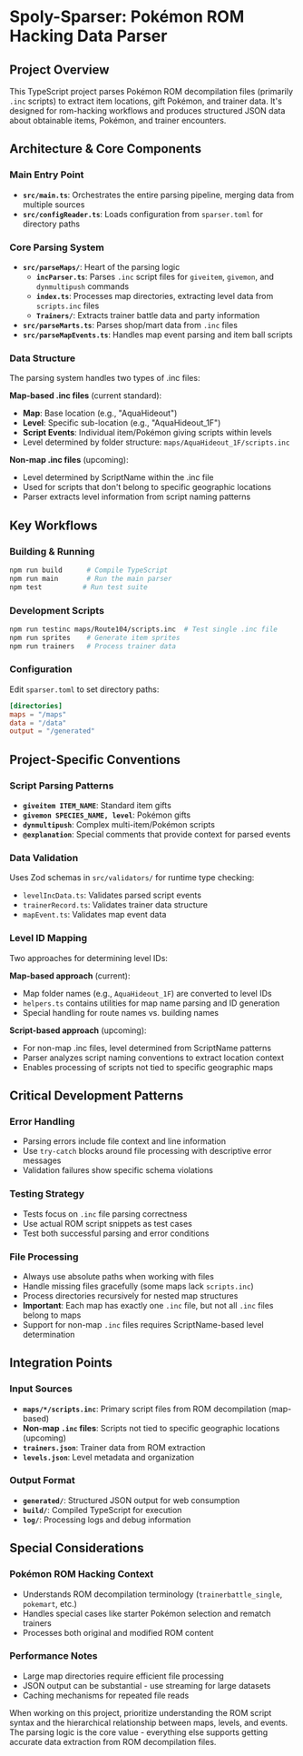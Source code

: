 # Spoly-Sparser: Pokémon ROM Hacking Data Parser

## Project Overview
This TypeScript project parses Pokémon ROM decompilation files (primarily `.inc` scripts) to extract item locations, gift Pokémon, and trainer data. It's designed for rom-hacking workflows and produces structured JSON data about obtainable items, Pokémon, and trainer encounters.

## Architecture & Core Components

### Main Entry Point
- **`src/main.ts`**: Orchestrates the entire parsing pipeline, merging data from multiple sources
- **`src/configReader.ts`**: Loads configuration from `sparser.toml` for directory paths

### Core Parsing System
- **`src/parseMaps/`**: Heart of the parsing logic
  - **`incParser.ts`**: Parses `.inc` script files for `giveitem`, `givemon`, and `dynmultipush` commands
  - **`index.ts`**: Processes map directories, extracting level data from `scripts.inc` files
  - **`Trainers/`**: Extracts trainer battle data and party information
- **`src/parseMarts.ts`**: Parses shop/mart data from `.inc` files
- **`src/parseMapEvents.ts`**: Handles map event parsing and item ball scripts

### Data Structure
The parsing system handles two types of .inc files:

**Map-based .inc files** (current standard):
- **Map**: Base location (e.g., "AquaHideout")  
- **Level**: Specific sub-location (e.g., "AquaHideout_1F")
- **Script Events**: Individual item/Pokémon giving scripts within levels
- Level determined by folder structure: `maps/AquaHideout_1F/scripts.inc`

**Non-map .inc files** (upcoming):
- Level determined by ScriptName within the .inc file
- Used for scripts that don't belong to specific geographic locations
- Parser extracts level information from script naming patterns

## Key Workflows

### Building & Running
```bash
npm run build      # Compile TypeScript
npm run main       # Run the main parser
npm test          # Run test suite
```

### Development Scripts
```bash
npm run testinc maps/Route104/scripts.inc  # Test single .inc file
npm run sprites    # Generate item sprites
npm run trainers   # Process trainer data
```

### Configuration
Edit `sparser.toml` to set directory paths:
```toml
[directories]
maps = "/maps"
data = "/data"
output = "/generated"
```

## Project-Specific Conventions

### Script Parsing Patterns
- **`giveitem ITEM_NAME`**: Standard item gifts
- **`givemon SPECIES_NAME, level`**: Pokémon gifts
- **`dynmultipush`**: Complex multi-item/Pokémon scripts
- **`@explanation`**: Special comments that provide context for parsed events

### Data Validation
Uses Zod schemas in `src/validators/` for runtime type checking:
- `levelIncData.ts`: Validates parsed script events
- `trainerRecord.ts`: Validates trainer data structure
- `mapEvent.ts`: Validates map event data

### Level ID Mapping
Two approaches for determining level IDs:

**Map-based approach** (current):
- Map folder names (e.g., `AquaHideout_1F`) are converted to level IDs
- `helpers.ts` contains utilities for map name parsing and ID generation
- Special handling for route names vs. building names

**Script-based approach** (upcoming):
- For non-map .inc files, level determined from ScriptName patterns
- Parser analyzes script naming conventions to extract location context
- Enables processing of scripts not tied to specific geographic maps

## Critical Development Patterns

### Error Handling
- Parsing errors include file context and line information
- Use `try-catch` blocks around file processing with descriptive error messages
- Validation failures show specific schema violations

### Testing Strategy
- Tests focus on `.inc` file parsing correctness
- Use actual ROM script snippets as test cases
- Test both successful parsing and error conditions

### File Processing
- Always use absolute paths when working with files
- Handle missing files gracefully (some maps lack `scripts.inc`)
- Process directories recursively for nested map structures
- **Important**: Each map has exactly one `.inc` file, but not all `.inc` files belong to maps
- Support for non-map `.inc` files requires ScriptName-based level determination

## Integration Points

### Input Sources
- **`maps/*/scripts.inc`**: Primary script files from ROM decompilation (map-based)
- **Non-map `.inc` files**: Scripts not tied to specific geographic locations (upcoming)
- **`trainers.json`**: Trainer data from ROM extraction
- **`levels.json`**: Level metadata and organization

### Output Format
- **`generated/`**: Structured JSON output for web consumption
- **`build/`**: Compiled TypeScript for execution
- **`log/`**: Processing logs and debug information

## Special Considerations

### Pokémon ROM Hacking Context
- Understands ROM decompilation terminology (`trainerbattle_single`, `pokemart`, etc.)
- Handles special cases like starter Pokémon selection and rematch trainers
- Processes both original and modified ROM content

### Performance Notes
- Large map directories require efficient file processing
- JSON output can be substantial - use streaming for large datasets
- Caching mechanisms for repeated file reads

When working on this project, prioritize understanding the ROM script syntax and the hierarchical relationship between maps, levels, and events. The parsing logic is the core value - everything else supports getting accurate data extraction from ROM decompilation files.
